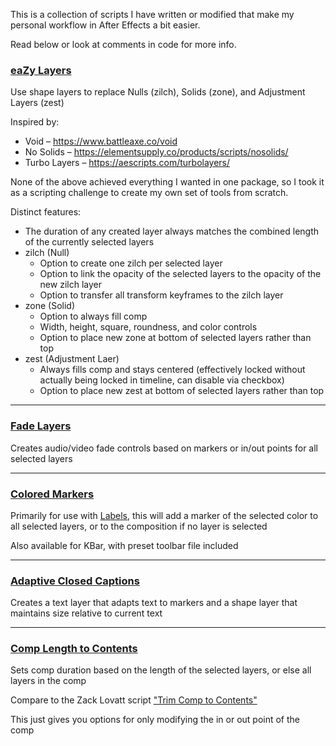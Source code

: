 This is a collection of scripts I have written or modified that make my personal workflow in After Effects a bit easier.

Read below or look at comments in code for more info.

### [eaZy Layers](https://github.com/JSSatchell/After-Effects-Scripts/tree/main/eaZy%20Layers)
Use shape layers to replace Nulls (zilch), Solids (zone), and Adjustment Layers (zest)

Inspired by:
- Void – https://www.battleaxe.co/void
- No Solids – https://elementsupply.co/products/scripts/nosolids/
- Turbo Layers – https://aescripts.com/turbolayers/

None of the above achieved everything I wanted in one package, so I took it as a scripting challenge to create my own set of tools from scratch.

Distinct features:
- The duration of any created layer always matches the combined length of the currently selected layers
- zilch (Null)
  - Option to create one zilch per selected layer
  - Option to link the opacity of the selected layers to the opacity of the new zilch layer
  - Option to transfer all transform keyframes to the zilch layer
- zone (Solid)
  - Option to always fill comp
  - Width, height, square, roundness, and color controls
  - Option to place new zone at bottom of selected layers rather than top
- zest (Adjustment Laer)
  - Always fills comp and stays centered (effectively locked without actually being locked in timeline, can disable via checkbox)
  - Option to place new zest at bottom of selected layers rather than top
---

### [Fade Layers](https://github.com/JSSatchell/After-Effects-Scripts/tree/main/Fade%20Layers)
Creates audio/video fade controls based on markers or in/out points for all selected layers

---

### [Colored Markers](https://github.com/JSSatchell/After-Effects-Scripts/tree/main/Colored%20Markers)
Primarily for use with [Labels](https://aescripts.com/labels/), this will add a marker of the selected color to all selected layers, or to the composition if no layer is selected

Also available for KBar, with preset toolbar file included

---

### [Adaptive Closed Captions](https://github.com/JSSatchell/After-Effects-Scripts/blob/main/Adaptive%20Closed%20Captions.jsx)
Creates a text layer that adapts text to markers and a shape layer that maintains size relative to current text

---

### [Comp Length to Contents](https://github.com/JSSatchell/After-Effects-Scripts/blob/main/Comp%20Length%20to%20Contents.jsx)
Sets comp duration based on the length of the selected layers, or else all layers in the comp

Compare to the Zack Lovatt script ["Trim Comp to Contents"](https://aescripts.com/trim-to-comp-contents/)

This just gives you options for only modifying the in or out point of the comp
